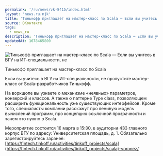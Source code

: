 ```yaml
---
permalink: '/ru/news/vk-8415/index.html'
layout: 'news.ru.njk'
title: 'Тинькофф приглашает на мастер-класс по Scala — Если вы учитесь в ВГУ на ИТ-специальности, не'
source: ВКонтакте
tags:
  - news_ru
description: 'Тинькофф приглашает на мастер-класс по Scala — Если вы учитесь в ВГУ на ИТ-специальности, не'
updatedAt: 1678465800
---
```

![Тинькофф приглашает на мастер-класс по Scala — Если вы учитесь в ВГУ на ИТ-специальности, не](https://sun1-22.userapi.com/impg/Aebpw4KfshlWpbXOgWmsy5LuJOL-pH6T2ibriw/RtzO-9UWUPE.jpg?size=1080x1080&quality=96&sign=efc010529d20999b382fdd3aa7b3ff7c&c_uniq_tag=LmfL5u1sKcgd4s3TdO7J1hNBuBvDOnGHC47Ey_zkvOc&type=album)

Тинькофф приглашает на мастер-класс по Scala

Если вы учитесь в ВГУ на ИТ-специальности, не пропустите мастер-класс от Scala-разработчиков Тинькофф.

На воркшопе вы узнаете о механизме «неявных» параметров, конверсий и классов. А также о паттерне Type class, позволяющем расширить функциональность уже существующих интерфейсов. Кроме того, специалисты компании расскажут про ленивую модель вычислений программ, про концепцию ссылочной прозрачности и зачем это нужно в Scala.

Мероприятие состоится 16 марта в 15:30, в аудитории 433 главного корпус ВГУ по адресу: Университетская площадь, д. 1. Обязательно зарегистрируйтесь заранеё:
[https://fintech.tinkoff.ru/activities/tinkoff_projects/scala](https://fintech.tinkoff.ru/activities/tinkoff_projects/scala)-voronez/
